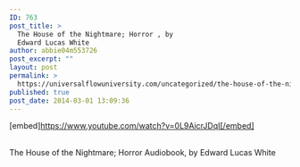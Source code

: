 ```yaml
---
ID: 763
post_title: >
  The House of the Nightmare; Horror , by
  Edward Lucas White
author: abbie04m553726
post_excerpt: ""
layout: post
permalink: >
  https://universalflowuniversity.com/uncategorized/the-house-of-the-nightmare-horror-by-edward-lucas-white/
published: true
post_date: 2014-03-01 13:09:36
---
```

[embed]https://www.youtube.com/watch?v=0L9AicrJDqI[/embed]</br></br>
<p>The House of the Nightmare; Horror Audiobook, by Edward Lucas White</p>